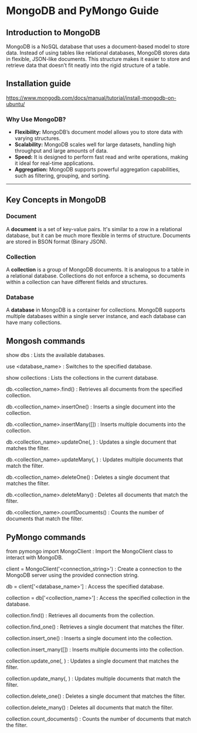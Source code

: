 # MongoDB and PyMongo Guide

## Introduction to MongoDB

MongoDB is a NoSQL database that uses a document-based model to store data. Instead of using tables like relational databases, MongoDB stores data in flexible, JSON-like documents. This structure makes it easier to store and retrieve data that doesn’t fit neatly into the rigid structure of a table.

## Installation guide
https://www.mongodb.com/docs/manual/tutorial/install-mongodb-on-ubuntu/

### Why Use MongoDB?

- **Flexibility:** MongoDB’s document model allows you to store data with varying structures.
- **Scalability:** MongoDB scales well for large datasets, handling high throughput and large amounts of data.
- **Speed:** It is designed to perform fast read and write operations, making it ideal for real-time applications.
- **Aggregation:** MongoDB supports powerful aggregation capabilities, such as filtering, grouping, and sorting.

---

## Key Concepts in MongoDB

### Document

A **document** is a set of key-value pairs. It's similar to a row in a relational database, but it can be much more flexible in terms of structure. Documents are stored in BSON format (Binary JSON).

### Collection

A **collection** is a group of MongoDB documents. It is analogous to a table in a relational database. Collections do not enforce a schema, so documents within a collection can have different fields and structures.

### Database

A **database** in MongoDB is a container for collections. MongoDB supports multiple databases within a single server instance, and each database can have many collections.

## Mongosh commands
show dbs : Lists the available databases.

use <database_name> : Switches to the specified database.

show collections : Lists the collections in the current database.

db.<collection_name>.find() : Retrieves all documents from the specified collection.

db.<collection_name>.insertOne(<document>) : Inserts a single document into the collection.

db.<collection_name>.insertMany([<documents>]) : Inserts multiple documents into the collection.

db.<collection_name>.updateOne(<filter>, <update>) : Updates a single document that matches the filter.

db.<collection_name>.updateMany(<filter>, <update>) : Updates multiple documents that match the filter.

db.<collection_name>.deleteOne(<filter>) : Deletes a single document that matches the filter.

db.<collection_name>.deleteMany(<filter>) : Deletes all documents that match the filter.

db.<collection_name>.countDocuments(<filter>) : Counts the number of documents that match the filter.

## PyMongo commands
from pymongo import MongoClient : Import the MongoClient class to interact with MongoDB.

client = MongoClient('<connection_string>') : Create a connection to the MongoDB server using the provided connection string.

db = client['<database_name>'] : Access the specified database.

collection = db['<collection_name>'] : Access the specified collection in the database.

collection.find() : Retrieves all documents from the collection.

collection.find_one(<filter>) : Retrieves a single document that matches the filter.

collection.insert_one(<document>) : Inserts a single document into the collection.

collection.insert_many([<documents>]) : Inserts multiple documents into the collection.

collection.update_one(<filter>, <update>) : Updates a single document that matches the filter.

collection.update_many(<filter>, <update>) : Updates multiple documents that match the filter.

collection.delete_one(<filter>) : Deletes a single document that matches the filter.

collection.delete_many(<filter>) : Deletes all documents that match the filter.

collection.count_documents(<filter>) : Counts the number of documents that match the filter.
